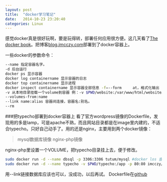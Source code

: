 ```yaml
---
layout: post
title:  "docker学习笔记"
date:   2014-10-23 23:20:40
categories: Linux
---
```

感觉docker真是很好玩啊，要是玩得转，部署任何应用很方便。这几天看了[The docker book](http://www.dockerbook.com/)。把博客[blog.imcczy.com](blog.imcczy.com)部署到了docker容器上。

一些docker的参数命令：

```bash
--name 指定容器名字。
-d 后台运行
docker ps 显示容器
docker log containername 显示容器的日志
docker top containername 显示进程
docker inspect containername 显示容器全部信息 -f=--form     at，格式化输出
-v 从本地目录挂载一个volume到容器 例：-v $PWD/website:/var/www/html/website。挂载当前目录下的website到容器的/var/www/html/website
--volumes-from:name 
--link name:alias 容器间连接，容器名:别名。
--rm 
```

###把typecho部署到docker容器上
看了官方wordpress镜像的Dockerfile，发现用的多是lamp，可是apache不熟，而且网站目录都是在image里内建的，不适合typecho。只好自己动手了。用的还是nginx，主要用到两个docker镜像：

> mysql数据库镜像
nginx-php镜像

nginx-php里设置一个VOLUME，把typecho目录挂上去，便于修改。

```bash
sudo docker run -d --name dbsql -p 3306:3306 tutum/mysql #docker los 查看密码，修改密码
sudo docker run -d --name typecho -v $PWD/typecho:/app -p 80:80 imcczy/nginx-php
```

用--link链接数据库应该也可以，没成功，以后再试。
Dockerfile在[github](https://github.com/imcczy/mydocker)
